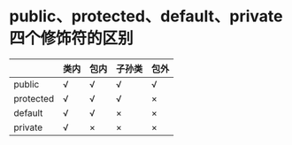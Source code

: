 
# public、protected、default、private四个修饰符的区别

||类内|包内|子孙类|包外|
|:--|:--|:--|:--|:--|
|public|√|√|√|√|
|protected|√|√|√|×|
|default|√|√|×|×|
|private|√|×|×|×|
